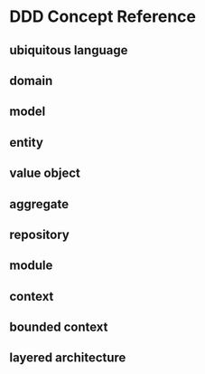 # DDD Concept Reference

## ubiquitous language

## domain

## model

## entity

## value object

## aggregate

## repository

## module

## context

## bounded context

## layered architecture
